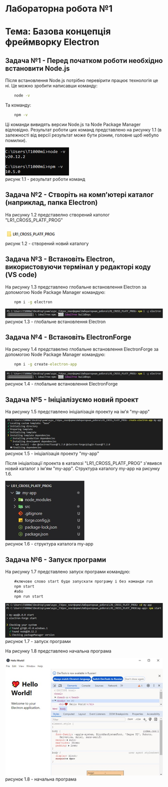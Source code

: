 # Лабораторна робота №1

# Тема: Базова концепція фреймворку Electron

## Задача №1 - Перед початком роботи необхідно встановити Node.js

Після встановлення Node.js потрібно перевірити працює технологія це ні. Це можно зробити написавши команду:
``` cmd
    node -v
```

Та команду:

``` cmd
    npm -v
```

Ці команди вивидять версии Node.js та Node Package Manager відповідно. Результат роботи цих команд представлено на рисунку 1.1 (в залежності від версії результат може бути різним, головне щоб небуло помилки).

![рисунок 1.1 - результат роботи команд](./images/1.jpg)
<br/>рисунк 1.1 - результат роботи команд

## Задача №2 - Створіть на комп'ютері каталог (наприклад, папка Electron)

На рисунку 1.2 представелно створений католог "LR1_CROSS_PLATF_PROG"

![рисунок 1.2 - створений новий каталогу](./images/2.jpg)
<br/>
рисунк 1.2 - створений новий каталогу

## Задача №3 - Встановіть Electron, використовуючи термінал у редакторі коду (VS code)

На рисунку 1.3 представлено глобальне встановлення Electron за допомогою Node Package Manager командую:

``` cmd
    npm i -g electron
```

![рисунок 1.3 - глобальне встановлення Electron](./images/3.jpg)
<br/>
рисунок 1.3 - глобальне встановлення Electron

## Задача №4 - Встановіть ElectronForge

На рисунку 1.4 представелно глобальне встановлення ElectronForge за допомогою Node Package Manager командую:

``` cmd
    npm i -g create-electron-app
```

![рисунок 1.4 - глобальне встановлення ElectronForge](./images/4.jpg)
<br/>
рисунок 1.4 - глобальне встановлення ElectronForge

## Задача №5 - Ініціалізуємо новий проект

На рисунку 1.5 представлено ініціалізація проекту на ім'я "my-app"

![рисунок 1.5 - ініціалізація проекту "my-app"](./images/5.jpg)
<br/>
рисунок 1.5 - ініціалізація проекту "my-app"

Після ініціалізації проекта в каталозі "LR1_CROSS_PLATF_PROG" з'явився новий каталог з ім'ям "my-app". Структура каталогу my-app на рисунку 1.6.

![рисунок 1.6 - структура каталога my-app](./images/6.jpg)
<br/>
рисунок 1.6 - структура каталога my-app

## Задача №6 - Запуск програми

На рисунку 1.7 представлено запуск програми командую:
```
    #ключове слово start буде запускати програму і без команди run
    npm start
    #або
    npm run start
```

![рисунок 1.7 - запуск програми](./images/7.jpg)
<br/>
рисунок 1.7 - запуск програми

На рисунку 1.8 представлено начальна програма

![рисунок 1.8 - начальна програма](./images/8.jpg)
<br/>
рисунок 1.8 - начальна програма